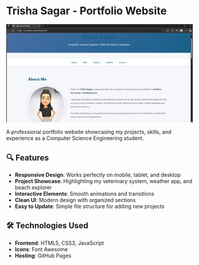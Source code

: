 # Trisha Sagar - Portfolio Website

![Portfolio Screenshot](screenshot.jpg) 

A professional portfolio website showcasing my projects, skills, and experience as a Computer Science Engineering student.

## 🔍 Features

- **Responsive Design**: Works perfectly on mobile, tablet, and desktop
- **Project Showcase**: Highlighting my veterinary system, weather app, and beach explorer
- **Interactive Elements**: Smooth animations and transitions
- **Clean UI**: Modern design with organized sections
- **Easy to Update**: Simple file structure for adding new projects

## 🛠️ Technologies Used

- **Frontend**: HTML5, CSS3, JavaScript
- **Icons**: Font Awesome
- **Hosting**: GitHub Pages

